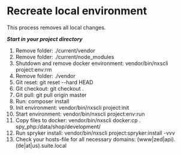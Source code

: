 # Recreate local environment

This process removes all local changes.

___Start in your project directory___  
1. Remove folder: ./current/vendor
2. Remove folder: ./current/node_modules
3. Shutdown and remove docker environment: vendor/bin/nxscli project:env:rm
4. Remove folder: ./vendor
5. Git reset: git reset --hard HEAD
6. Git checkout: git checkout .
7. Git pull: git pull origin master
8. Run: composer install
9. Init environment: vendor/bin/nxscli project:init
10. Start environment: vendor/bin/nxscli project:env:run
11. Copy files to docker: vendor/bin/nxscli docker:cp . spy_php:/data/shop/development/  
12. Run spryker install: vendor/bin/nxscli project:spryker:install -vvv
13. Check your hosts-file for all necessary domains: (www|zed|api).(de|at|us).suite.local